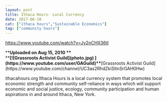 ```yaml
---
layout: post
title: Ithaca Hours- Local Currency
date: 2017-06-10
cat: ["ithaca hours","Sustainable Economics"]
tag: ["community hours"]
---
```


https://www.youtube.com/watch?v=Jy2nCHX36tI
<div id="watch-uploader-info">**<strong class="watch-time-text">Uploaded on Aug 15, 2010 **</strong></div>
<div>**<strong class="watch-time-text"><span class="video-thumb  yt-thumb yt-thumb-48 g-hovercard" data-ytid="UC3as2RhdZkiSltnSrGAH0Hw"><span class="yt-thumb-square"><span class="yt-thumb-clip">[![Grassroots Activist Guild](photo.jpg) ](https://www.youtube.com/user/GAGuild)</span></span></span>**</strong>[Grassroots Activist Guild](https://www.youtube.com/channel/UC3as2RhdZkiSltnSrGAH0Hw)</div>
<div id="watch-description-text" class="">

ithacahours.org Ithaca Hours is a local currency system that promotes local economic strength and community self-reliance in ways which will support economic and social justice, ecology, community participation and human aspirations in and around Ithaca, New York.

</div>